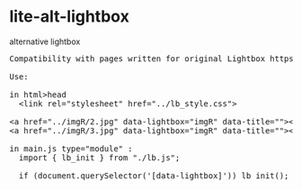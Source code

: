 # lite-alt-lightbox
alternative lightbox
<pre>
Compatibility with pages written for original Lightbox https://lokeshdhakar.com/projects/lightbox2/ .

Use:

in html>head
  &lt;link rel="stylesheet" href="../lb_style.css"&gt;
  
&lt;a href="../imgR/2.jpg" data-lightbox="imgR" data-title=""&gt;&lt;img src="../imgR/2-200.jpg"&gt;&lt;/a&gt;
&lt;a href="../imgR/3.jpg" data-lightbox="imgR" data-title=""&gt;&lt;img src="../imgR/3-200.jpg"&gt;&lt;a&gt;

in main.js type="module" :
  import { lb_init } from "./lb.js";
  
  if (document.querySelector('[data-lightbox]')) lb_init();
</pre>
